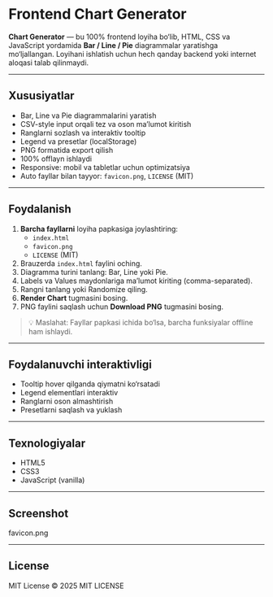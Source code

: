 # Frontend Chart Generator

**Chart Generator** — bu 100% frontend loyiha bo‘lib, HTML, CSS va JavaScript yordamida **Bar / Line / Pie** diagrammalar yaratishga mo‘ljallangan. Loyihani ishlatish uchun hech qanday backend yoki internet aloqasi talab qilinmaydi.  

---

## Xususiyatlar

- Bar, Line va Pie diagrammalarini yaratish
- CSV-style input orqali tez va oson ma’lumot kiritish
- Ranglarni sozlash va interaktiv tooltip
- Legend va presetlar (localStorage)
- PNG formatida export qilish
- 100% offlayn ishlaydi
- Responsive: mobil va tabletlar uchun optimizatsiya
- Auto fayllar bilan tayyor: `favicon.png`, `LICENSE` (MIT)

---

## Foydalanish

1. **Barcha fayllarni** loyiha papkasiga joylashtiring:
   - `index.html`
   - `favicon.png`
   - `LICENSE` (MIT)
2. Brauzerda `index.html` faylini oching.
3. Diagramma turini tanlang: Bar, Line yoki Pie.
4. Labels va Values maydonlariga ma’lumot kiriting (comma-separated).
5. Rangni tanlang yoki Randomize qiling.
6. **Render Chart** tugmasini bosing.
7. PNG faylini saqlash uchun **Download PNG** tugmasini bosing.

> 💡 Maslahat: Fayllar papkasi ichida bo‘lsa, barcha funksiyalar offline ham ishlaydi.

---

## Foydalanuvchi interaktivligi

- Tooltip hover qilganda qiymatni ko‘rsatadi
- Legend elementlari interaktiv
- Ranglarni oson almashtirish
- Presetlarni saqlash va yuklash

---

## Texnologiyalar

- HTML5
- CSS3
- JavaScript (vanilla)

---

## Screenshot
favicon.png

---

## License

MIT License © 2025
MIT LICENSE
